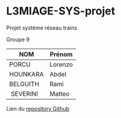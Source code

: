 # L3MIAGE-SYS-projet
Projet système réseau trains

Groupe 9

| NOM         | Prénom      |
| ----------- | ----------- |
| PORCU       | Lorenzo     |
| HOUNKARA    | Abdel       |
| BELGUITH    | Rami        |
| SEVERINI    | Matteo      |

Lien du <a href="https://github.com/matteosev/L3MIAGE-SYS-projet" target="_blank">repository Github</a>
